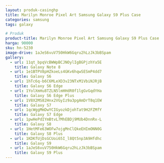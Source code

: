 ```yaml
---
layout: produk-casinghp
title: Marilyn Monroe Pixel Art Samsung Galaxy S9 Plus Case
categories: samsung
tags: galaxy

# Produk
product-title: Marilyn Monroe Pixel Art Samsung Galaxy S9 Plus Case
harga: 90000
sku: hn-5230
image-drive: 1aJeS6vuV750HkW6Gqru2hLzJk3bBSpam
gallery:
  - url: 11qt_bpqVcBWWpBCJNOylIgBGPjzhYa5E
    title: Galaxy Note 8
  - url: 1e1BTPV8pHZkoeLs4GKv6hqwSESmP4dd7
    title: Galaxy S6
  - url: 1hTc6q-b6C6MLeXD3v23NTxM1VbiNJRjB
    title: Galaxy S6 Edge
  - url: 1YolXmHu8TZLN5lmHHdR0f1lgGvGqdYHa
    title: Galaxy S6 Edge Plus
  - url: 1V8X2MS82Hnx2VGyIz9a3pgAmDrT8q1EW
    title: Galaxy S7
  - url: 1qcWggMmDwYCIGyozkDjohTat9H2FZMfY
    title: Galaxy S7 Edge
  - url: 1pwHePdIYmBtvL7MhEBDj9MUb4DnnRx-L
    title: Galaxy S8
  - url: 1HetMFe63WOFw7ojgMnClQkeEHImONN0G
    title: Galaxy S8 Plus
  - url: 1KDKfUjDsGCUoi65I_l8Qt5np3A9Hfdhc
    title: Galaxy S9
  - url: 1aJeS6vuV750HkW6Gqru2hLzJk3bBSpam
    title: Galaxy S9 Plus
---
```

